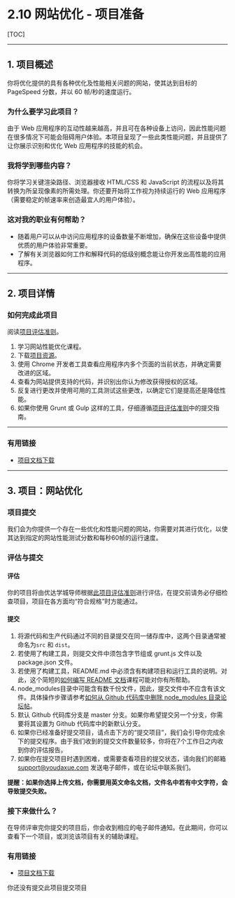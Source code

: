 # 2.10 网站优化 - 项目准备

[TOC]

---

## 1. 项目概述

你将优化提供的具有各种优化及性能相关问题的网站，使其达到目标的 PageSpeed 分数，并以 60 帧/秒的速度运行。

### 为什么要学习此项目？

由于 Web 应用程序的互动性越来越高，并且可在各种设备上访问，因此性能问题在很多情况下可能会阻碍用户体验。本项目呈现了一些此类性能问题，并且提供了让你展示识别和优化 Web 应用程序的技能的机会。

### 我将学到哪些内容？

你将学习关键渲染路径、浏览器接收 HTML/CSS 和 JavaScript 的流程以及将其转换为所呈现像素的所需处理。你还要开始将工作视为持续运行的 Web 应用程序（需要稳定的帧速率来创造最宜人的用户体验）。

### 这对我的职业有何帮助？

- 随着用户可以从中访问应用程序的设备数量不断增加，确保在这些设备中提供优质的用户体验非常重要。
- 了解有关浏览器如何工作和解释代码的低级别概念能让你开发出高性能的应用程序。

---

## 2. 项目详情

### 如何完成此项目

阅读[项目评估准则](https://review.udacity.com/#!/rubrics/500/view)。

1. 学习网站性能优化课程。
2. 下载[项目资源](https://github.com/udacity/cn-frontend-development-advanced/raw/master/Website%20Optimization_zh.zip)。
3. 使用 Chrome 开发者工具查看应用程序内多个页面的当前状态，并确定需要改进的区域。
4. 查看为网站提供支持的代码，并识别出你认为修改获得授权的区域。
5. 反复进行更改并使用可用的工具测试这些更改，以确定它们是提高还是降低性能。
6. 如果你使用 Grunt 或 Gulp 这样的工具，仔细遵循[项目评估准则](https://review.udacity.com/#!/rubrics/500/view)中的提交指南。

------

### 有用链接

- [项目文档下载](https://github.com/udacity/cn-frontend-development-advanced/raw/master/Website%20Optimization_zh.zip)

---

## 3. 项目：网站优化

### 项目提交

我们会为你提供一个存在一些优化和性能问题的网站，你需要对其进行优化，以使其达到指定的网站性能测试分数和每秒60帧的运行速度。

### 评估与提交

#### 评估

你的项目将由优达学城导师根据[此项目评估准则](https://review.udacity.com/#!/rubrics/500/view)进行评估，在提交前请务必仔细检查项目，项目在各方面均“符合规格”时方能通过。

#### 提交

1. 将源代码和生产代码通过不同的目录提交在同一储存库中，这两个目录通常被命名为`src` 和 `dist`。
2. 若使用了构建工具，则提交文件中须包含字节组或 grunt.js 文件以及 package.json 文件。
3. 若使用了构建工具，README.md 中必须含有构建项目和运行工具的说明。对此，这个简短的[如何编写 README 文档](https://cn.udacity.com/course/writing-readmes--ud777)课程可能对你有所帮助。
4. node_modules目录中可能含有数千份文件，因此，提交文件中不应含有该文件。具体操作步骤请参考[如何从 Github 代码库中删除 node_modules 目录论坛帖](https://discussions.udacity.com/t/how-to-remove-node-modules-directory-from-github-respository/40929)。
5. 默认 Github 代码库分支是 master 分支。如果你希望提交另一个分支，你需要将其设置为 Github 代码库中的新默认分支。
6. 如果你已经准备好提交项目，请点击下方的“提交项目”，我们会引导你完成余下的提交程序。由于我们收到的提交文件数量较多，你将在7个工作日之内收到你的评估报告。
7. 如果你在提交项目时遇到困难，或需要查看项目的提交状态，请向我们的邮箱 support@youdaxue.com 发送电子邮件，或在论坛中联系我们。

**提醒：如果你选择上传文档，你需要用英文命名文档，文件名中若有中文字符，会导致提交失败。**

### 接下来做什么？

在导师评审完你提交的项目后，你会收到相应的电子邮件通知。在此期间，你可以查看下一个项目，或浏览该项目有关的辅助课程。

### 有用链接

- [项目文档下载](https://github.com/udacity/cn-frontend-development-advanced/raw/master/Website%20Optimization_zh.zip)

你还没有提交此项目提交项目
